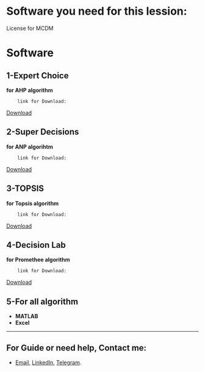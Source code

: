 # Software you need for this lession:

License for MCDM
#
#
# Software
  ## 1-Expert Choice
  **for AHP algorithm**
        
        link for Download:
  [Download](http://s9.picofile.com/file/8374073292/1_Expert_Choice11.rar.html)
        
        
  ## 2-Super Decisions
  **for ANP algorihtm**
       
        link for Download:
[Download](http://s7.picofile.com/file/8374073850/2_Super_Decisions.rar.html)  
        
        
  ## 3-TOPSIS
  **for Topsis algorithm**
       
        link for Download:
[Download](http://s9.picofile.com/file/8374074884/3_MCDM_engine.rar.html) 
        
        
       
  ## 4-Decision Lab
  **for Promethee algorithm**
      
        link for Download: 
[Download](http://s9.picofile.com/file/8374074984/4_Decision_Lab.rar.html) 
        
  ## 5-For all algorithm
  
   - **MATLAB**
   - **Excel**


---
## For Guide or need help, Contact me:
- [Email](mailto:mkarimi21@hotmail.com), [LinkedIn](https://www.linkedin.com/in/mkarimi21/), [Telegram](https://telegram.me/mkarimi21). 
